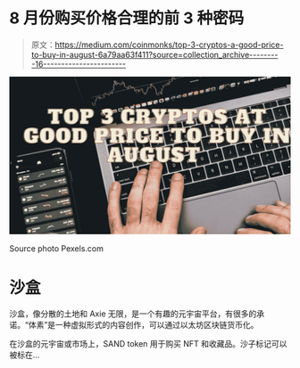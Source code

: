 # 8 月份购买价格合理的前 3 种密码

> 原文：<https://medium.com/coinmonks/top-3-cryptos-a-good-price-to-buy-in-august-6a79aa63f411?source=collection_archive---------16----------------------->

![](img/b8044495f3ecb0200dfe897d9c5997d4.png)

Source photo Pexels.com

# 沙盒

沙盒，像分散的土地和 Axie 无限，是一个有趣的元宇宙平台，有很多的承诺。“体素”是一种虚拟形式的内容创作，可以通过以太坊区块链货币化。

在沙盒的元宇宙或市场上，SAND token 用于购买 NFT 和收藏品。沙子标记可以被标在…